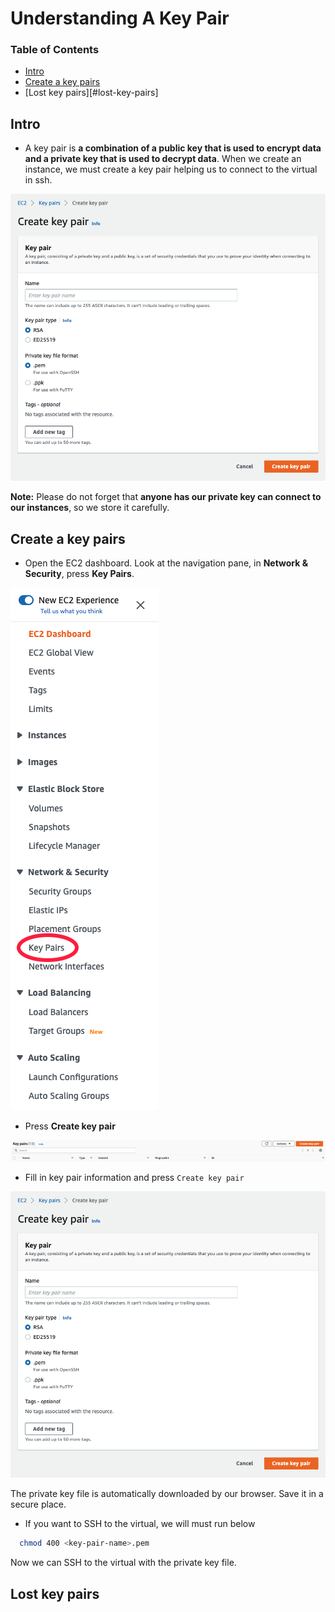# Understanding A Key Pair

### Table of Contents
- [Intro](#intro)
- [Create a key pairs](#create-a-key-pairs)
- [Lost key pairs][#lost-key-pairs]

## Intro
- A key pair is **a combination of a public key that is used to encrypt data and a private key that is used to decrypt data**. When we create an instance, we must create a key pair helping us to connect to the virtual in ssh.

![Create key pairs](./images/1.png)

**Note:** Please do not forget that **anyone has our private key can connect to our instances**, so we store it carefully.

## Create a key pairs
- Open the EC2 dashboard. Look at the navigation pane, in **Network & Security**, press **Key Pairs**.

![Navigation pane](./images/2.png)

- Press **Create key pair**

![Press key pair page](./images/3.png)

- Fill in key pair information and press `Create key pair`

![Create key pair page](./images/1.png)

The private key file is automatically downloaded by our browser. Save it in a secure place.

- If you want to SSH to the virtual, we will must run below

```bash
  chmod 400 <key-pair-name>.pem
```

Now we can SSH to the virtual with the private key file.

## Lost key pairs